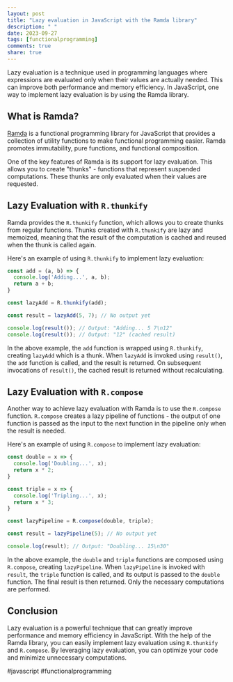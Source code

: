 ```yaml
---
layout: post
title: "Lazy evaluation in JavaScript with the Ramda library"
description: " "
date: 2023-09-27
tags: [functionalprogramming]
comments: true
share: true
---
```


Lazy evaluation is a technique used in programming languages where expressions are evaluated only when their values are actually needed. This can improve both performance and memory efficiency. In JavaScript, one way to implement lazy evaluation is by using the Ramda library.

## What is Ramda?

[Ramda](https://ramdajs.com/) is a functional programming library for JavaScript that provides a collection of utility functions to make functional programming easier. Ramda promotes immutability, pure functions, and functional composition.

One of the key features of Ramda is its support for lazy evaluation. This allows you to create "thunks" - functions that represent suspended computations. These thunks are only evaluated when their values are requested.

## Lazy Evaluation with `R.thunkify`

Ramda provides the `R.thunkify` function, which allows you to create thunks from regular functions. Thunks created with `R.thunkify` are lazy and memoized, meaning that the result of the computation is cached and reused when the thunk is called again.

Here's an example of using `R.thunkify` to implement lazy evaluation:

```javascript
const add = (a, b) => {
  console.log('Adding...', a, b);
  return a + b;
}

const lazyAdd = R.thunkify(add);

const result = lazyAdd(5, 7); // No output yet

console.log(result()); // Output: "Adding... 5 7\n12"
console.log(result()); // Output: "12" (cached result)
```

In the above example, the `add` function is wrapped using `R.thunkify`, creating `lazyAdd` which is a thunk. When `lazyAdd` is invoked using `result()`, the `add` function is called, and the result is returned. On subsequent invocations of `result()`, the cached result is returned without recalculating.

## Lazy Evaluation with `R.compose`

Another way to achieve lazy evaluation with Ramda is to use the `R.compose` function. `R.compose` creates a lazy pipeline of functions - the output of one function is passed as the input to the next function in the pipeline only when the result is needed.

Here's an example of using `R.compose` to implement lazy evaluation:

```javascript
const double = x => {
  console.log('Doubling...', x);
  return x * 2;
}

const triple = x => {
  console.log('Tripling...', x);
  return x * 3;
}

const lazyPipeline = R.compose(double, triple);

const result = lazyPipeline(5); // No output yet

console.log(result); // Output: "Doubling... 15\n30"
```

In the above example, the `double` and `triple` functions are composed using `R.compose`, creating `lazyPipeline`. When `lazyPipeline` is invoked with `result`, the `triple` function is called, and its output is passed to the `double` function. The final result is then returned. Only the necessary computations are performed.

## Conclusion

Lazy evaluation is a powerful technique that can greatly improve performance and memory efficiency in JavaScript. With the help of the Ramda library, you can easily implement lazy evaluation using `R.thunkify` and `R.compose`. By leveraging lazy evaluation, you can optimize your code and minimize unnecessary computations.

#javascript #functionalprogramming